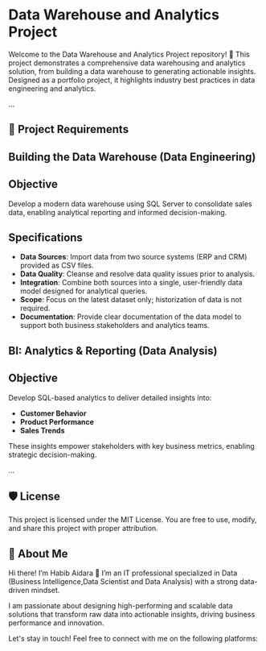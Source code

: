 # Data Warehouse and Analytics Project 

Welcome to the Data Warehouse and Analytics Project repository! 🚀
This project demonstrates a comprehensive data warehousing and analytics solution, from building a data warehouse to generating actionable insights. Designed as a portfolio project, it highlights industry best practices in data engineering and analytics.

...

## 🚀 Project Requirements

## Building the Data Warehouse (Data Engineering)

## Objective
Develop a modern data warehouse using SQL Server to consolidate sales data, enabling analytical reporting and informed decision-making.

## Specifications
- **Data Sources**: Import data from two source systems (ERP and CRM) provided as CSV files.
- **Data Quality**: Cleanse and resolve data quality issues prior to analysis.
- **Integration**: Combine both sources into a single, user-friendly data model designed for analytical queries.
- **Scope**: Focus on the latest dataset only; historization of data is not required.
- **Documentation**: Provide clear documentation of the data model to support both business stakeholders and analytics teams.

## BI: Analytics & Reporting (Data Analysis)

## Objective
Develop SQL-based analytics to deliver detailed insights into:

- **Customer Behavior**
- **Product Performance**
- **Sales Trends**

These insights empower stakeholders with key business metrics, enabling strategic decision-making.

...

## 🛡️ License
This project is licensed under the MIT License. You are free to use, modify, and share this project with proper attribution.

## 🌟 About Me

Hi there! I’m Habib Aidara 👋
I’m an IT professional specialized in Data (Business Intelligence,Data Scientist and Data Analysis)  with a strong data-driven mindset.

I am passionate about designing high-performing and scalable data solutions that transform raw data into actionable insights, driving business performance and innovation.

Let's stay in touch! Feel free to connect with me on the following platforms:



